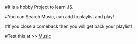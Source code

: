 #It is a hobby Project to learn JS.

#You can Search Music, can add to playlist and play!

#If you close a comeback then you will get back your playlist!

#Test this at >> [Music](http://protiva.me/music/)
